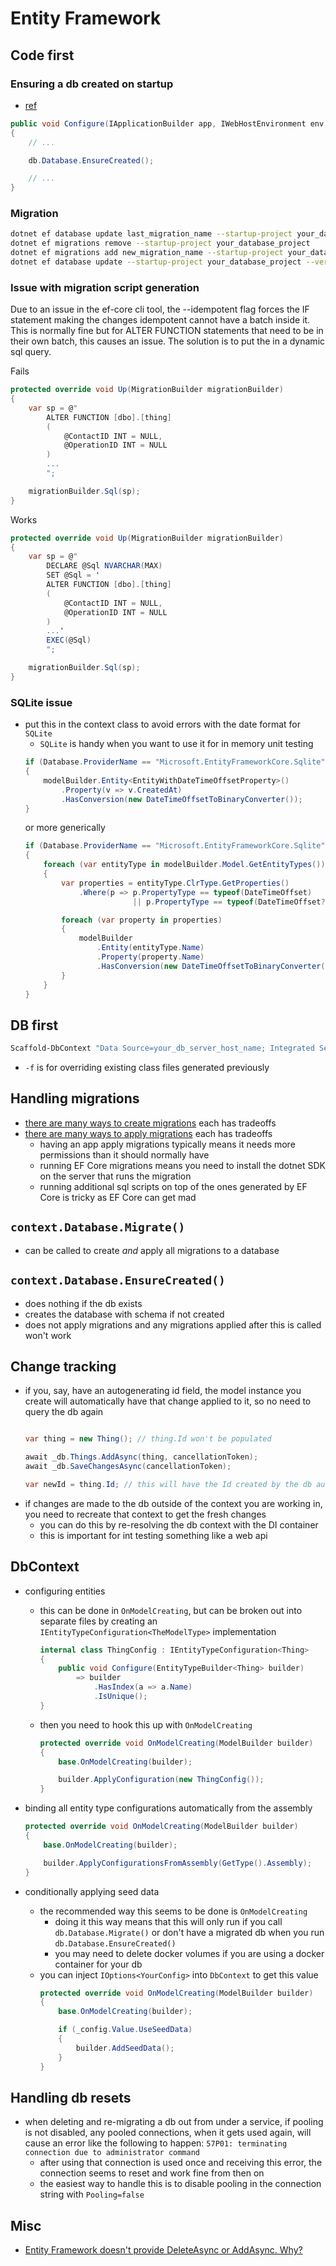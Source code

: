 # Entity Framework

## Code first

### Ensuring a db created on startup
- [ref](http://www.binaryintellect.net/articles/87446533-54b3-41ad-bea9-994091686a55.aspx)
```cs
public void Configure(IApplicationBuilder app, IWebHostEnvironment env, AppDbContext db)
{
    // ...

    db.Database.EnsureCreated();

    // ...
}
```

### Migration
```bash
dotnet ef database update last_migration_name --startup-project your_database_project --verbose
dotnet ef migrations remove --startup-project your_database_project
dotnet ef migrations add new_migration_name --startup-project your_database_project
dotnet ef database update --startup-project your_database_project --verbose
```

### Issue with migration script generation

Due to an issue in the ef-core cli tool, the --idempotent flag forces the IF statement making the changes idempotent cannot have a batch inside it. This is normally fine but for ALTER FUNCTION statements that need to be in their own batch, this causes an issue. The solution is to put the in a dynamic sql query.

Fails
```cs
protected override void Up(MigrationBuilder migrationBuilder)
{
    var sp = @"
        ALTER FUNCTION [dbo].[thing]
        (
            @ContactID INT = NULL,
            @OperationID INT = NULL
        )
        ...
        ";

    migrationBuilder.Sql(sp);
}
```

Works
```cs
protected override void Up(MigrationBuilder migrationBuilder)
{
    var sp = @"
        DECLARE @Sql NVARCHAR(MAX)
        SET @Sql = '
        ALTER FUNCTION [dbo].[thing]
        (
            @ContactID INT = NULL,
            @OperationID INT = NULL
        )
        ...'
        EXEC(@Sql)
        ";

    migrationBuilder.Sql(sp);
}
```

### SQLite issue
- put this in the context class to avoid errors with the date format for `SQLite`
    - `SQLite` is handy when you want to use it for in memory unit testing
    ```cs
    if (Database.ProviderName == "Microsoft.EntityFrameworkCore.Sqlite")
    {
        modelBuilder.Entity<EntityWithDateTimeOffsetProperty>()
            .Property(v => v.CreatedAt)
            .HasConversion(new DateTimeOffsetToBinaryConverter());
    }
    ```
    or more generically
    ```cs
    if (Database.ProviderName == "Microsoft.EntityFrameworkCore.Sqlite")
    {
        foreach (var entityType in modelBuilder.Model.GetEntityTypes())
        {
            var properties = entityType.ClrType.GetProperties()
                .Where(p => p.PropertyType == typeof(DateTimeOffset)
                            || p.PropertyType == typeof(DateTimeOffset?));

            foreach (var property in properties)
            {
                modelBuilder
                    .Entity(entityType.Name)
                    .Property(property.Name)
                    .HasConversion(new DateTimeOffsetToBinaryConverter());
            }
        }
    }
    ```

## DB first
```PowerShell
Scaffold-DbContext "Data Source=your_db_server_host_name; Integrated Security=True;MultipleActiveResultSets=True; Initial Catalog=your_db" Microsoft.EntityFrameworkCore.SqlServer -OutputDir Models -Tables "Table1","Table2" -f
```
- `-f` is for overriding existing class files generated previously


## Handling migrations
- [there are many ways to create migrations](https://www.thereformedprogrammer.net/handling-entity-framework-core-database-migrations-in-production-part-1/#1a-standard-ef-core-c-migration-script) each has tradeoffs
- [there are many ways to apply migrations](https://www.thereformedprogrammer.net/handling-entity-framework-core-database-migrations-in-production-part-2/) each has tradeoffs
  - having an app apply migrations typically means it needs more permissions than it should normally have
  - running EF Core migrations means you need to install the dotnet SDK on the server that runs the migration
  - running additional sql scripts on top of the ones generated by EF Core is tricky as EF Core can get mad

## `context.Database.Migrate()`
- can be called to create *and* apply all migrations to a database

## `context.Database.EnsureCreated()`
- does nothing if the db exists
- creates the database with schema if not created
- does not apply migrations and any migrations applied after this is called won't work

## Change tracking
- if you, say, have an autogenerating id field, the model instance you create will automatically have that change applied to it, so no need to query the db again
    ```cs
    
    var thing = new Thing(); // thing.Id won't be populated

    await _db.Things.AddAsync(thing, cancellationToken);
    await _db.SaveChangesAsync(cancellationToken);

    var newId = thing.Id; // this will have the Id created by the db automatically populated into it
    ```
- if changes are made to the db outside of the context you are working in, you need to recreate that context to get the fresh changes
  - you can do this by re-resolving the db context with the DI container
  - this is important for int testing something like a web api

## DbContext
- configuring entities
  - this can be done in `OnModelCreating`, but can be broken out into separate files by creating an `IEntityTypeConfiguration<TheModelType>` implementation
    ```cs
    internal class ThingConfig : IEntityTypeConfiguration<Thing>
    {
        public void Configure(EntityTypeBuilder<Thing> builder)
            => builder
                .HasIndex(a => a.Name)
                .IsUnique();
    }
    ```
  - then you need to hook this up with `OnModelCreating`
    ```cs
    protected override void OnModelCreating(ModelBuilder builder)
    {
        base.OnModelCreating(builder);

        builder.ApplyConfiguration(new ThingConfig());
    }
    ```

- binding all entity type configurations automatically from the assembly
    ```cs
    protected override void OnModelCreating(ModelBuilder builder)
    {
        base.OnModelCreating(builder);

        builder.ApplyConfigurationsFromAssembly(GetType().Assembly);
    }
    ```
- conditionally applying seed data
  - the recommended way this seems to be done is `OnModelCreating`
    - doing it this way means that this will only run if you call `db.Database.Migrate()` or don't have a migrated db when you run `db.Database.EnsureCreated()`
    - you may need to delete docker volumes if you are using a docker container for your db
  - you can inject `IOptions<YourConfig>` into `DbContext` to get this value
    ```cs
    protected override void OnModelCreating(ModelBuilder builder)
    {
        base.OnModelCreating(builder);

        if (_config.Value.UseSeedData)
        {
            builder.AddSeedData();
        }
    }

## Handling db resets
- when deleting and re-migrating a db out from under a service, if pooling is not disabled, any pooled connections, when it gets used again, will cause an error like the following to happen: `57P01: terminating connection due to administrator command`
  - after using that connection is used once and receiving this error, the connection seems to reset and work fine from then on
  - the easiest way to handle this is to disable pooling in the connection string with `Pooling=false`

## Misc
- [Entity Framework doesn't provide DeleteAsync or AddAsync. Why?](https://stackoverflow.com/questions/42422656/entity-framework-doesnt-provide-deleteasync-or-addasync-why)